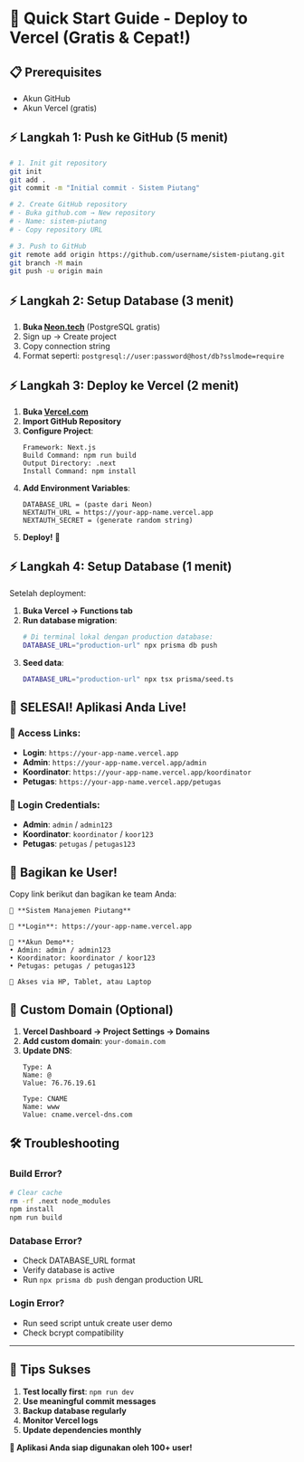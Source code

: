 # 🚀 Quick Start Guide - Deploy to Vercel (Gratis & Cepat!)

## 📋 Prerequisites
- Akun GitHub
- Akun Vercel (gratis)

## ⚡ Langkah 1: Push ke GitHub (5 menit)

```bash
# 1. Init git repository
git init
git add .
git commit -m "Initial commit - Sistem Piutang"

# 2. Create GitHub repository
# - Buka github.com → New repository
# - Name: sistem-piutang
# - Copy repository URL

# 3. Push to GitHub
git remote add origin https://github.com/username/sistem-piutang.git
git branch -M main
git push -u origin main
```

## ⚡ Langkah 2: Setup Database (3 menit)

1. **Buka [Neon.tech](https://neon.tech)** (PostgreSQL gratis)
2. Sign up → Create project
3. Copy connection string
4. Format seperti: `postgresql://user:password@host/db?sslmode=require`

## ⚡ Langkah 3: Deploy ke Vercel (2 menit)

1. **Buka [Vercel.com](https://vercel.com)**
2. **Import GitHub Repository**
3. **Configure Project**:
   ```
   Framework: Next.js
   Build Command: npm run build
   Output Directory: .next
   Install Command: npm install
   ```
4. **Add Environment Variables**:
   ```
   DATABASE_URL = (paste dari Neon)
   NEXTAUTH_URL = https://your-app-name.vercel.app
   NEXTAUTH_SECRET = (generate random string)
   ```
5. **Deploy!** 🚀

## ⚡ Langkah 4: Setup Database (1 menit)

Setelah deployment:

1. **Buka Vercel → Functions tab**
2. **Run database migration**:
   ```bash
   # Di terminal lokal dengan production database:
   DATABASE_URL="production-url" npx prisma db push
   ```
3. **Seed data**:
   ```bash
   DATABASE_URL="production-url" npx tsx prisma/seed.ts
   ```

## 🎉 SELESAI! Aplikasi Anda Live!

### 🔗 Access Links:
- **Login**: `https://your-app-name.vercel.app`
- **Admin**: `https://your-app-name.vercel.app/admin`
- **Koordinator**: `https://your-app-name.vercel.app/koordinator`
- **Petugas**: `https://your-app-name.vercel.app/petugas`

### 🔑 Login Credentials:
- **Admin**: `admin` / `admin123`
- **Koordinator**: `koordinator` / `koor123`
- **Petugas**: `petugas` / `petugas123`

## 📱 Bagikan ke User!

Copy link berikut dan bagikan ke team Anda:

```
🏢 **Sistem Manajemen Piutang**

🔗 **Login**: https://your-app-name.vercel.app

👤 **Akun Demo**:
• Admin: admin / admin123
• Koordinator: koordinator / koor123  
• Petugas: petugas / petugas123

📱 Akses via HP, Tablet, atau Laptop
```

## 🔧 Custom Domain (Optional)

1. **Vercel Dashboard → Project Settings → Domains**
2. **Add custom domain**: `your-domain.com`
3. **Update DNS**:
   ```
   Type: A
   Name: @
   Value: 76.76.19.61
   
   Type: CNAME
   Name: www
   Value: cname.vercel-dns.com
   ```

## 🛠️ Troubleshooting

### Build Error?
```bash
# Clear cache
rm -rf .next node_modules
npm install
npm run build
```

### Database Error?
- Check DATABASE_URL format
- Verify database is active
- Run `npx prisma db push` dengan production URL

### Login Error?
- Run seed script untuk create user demo
- Check bcrypt compatibility

---

## 🎯 Tips Sukses

1. **Test locally first**: `npm run dev`
2. **Use meaningful commit messages**
3. **Backup database regularly**
4. **Monitor Vercel logs**
5. **Update dependencies monthly**

**🚀 Aplikasi Anda siap digunakan oleh 100+ user!**